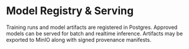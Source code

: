 # Model Registry & Serving

Training runs and model artifacts are registered in Postgres. Approved
models can be served for batch and realtime inference. Artifacts may be
exported to MinIO along with signed provenance manifests.
